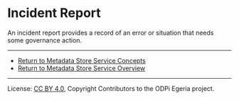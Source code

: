 <!-- SPDX-License-Identifier: CC-BY-4.0 -->
<!-- Copyright Contributors to the ODPi Egeria project. -->


# Incident Report

An incident report provides a record of an error or situation that needs
some governance action.



----

* [Return to Metadata Store Service Concepts](.)
* [Return to Metadata Store Service Overview](../..)




----
License: [CC BY 4.0](https://creativecommons.org/licenses/by/4.0/),
Copyright Contributors to the ODPi Egeria project.